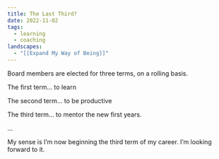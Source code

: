 ```yaml
---
title: The Last Third?
date: 2022-11-02
tags:
  - learning
  - coaching
landscapes:
  - "[[Expand My Way of Being]]"
---
```

Board members are elected for three terms, on a rolling basis.

The first term... to learn

The second term... to be productive

The third term... to mentor the new first years.

...

My sense is I’m now beginning the third term of my career. I’m looking forward to it.
